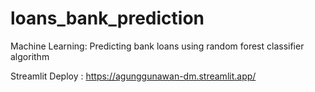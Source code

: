 # loans_bank_prediction
Machine Learning: Predicting bank loans using random forest classifier algorithm

Streamlit Deploy : https://agunggunawan-dm.streamlit.app/
